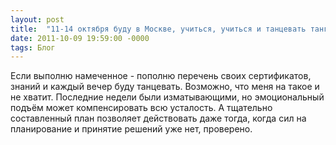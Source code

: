 ```yaml
---
layout: post
title:  "11-14 октября буду в Москве, учиться, учиться и танцевать танго"
date: 2011-10-09 19:59:00 -0000
tags: Блог
---
```


Если выполню намеченное - пополню перечень своих сертификатов, знаний и каждый вечер буду танцевать. Возможно, что меня на такое и не хватит. Последние недели были изматывающими, но эмоциональный подъём может компенсировать всю усталость. А тщательно составленный план позволяет действовать даже тогда, когда сил на планирование и принятие решений уже нет, проверено.